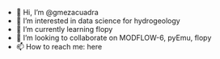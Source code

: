 - 👋 Hi, I’m @gmezacuadra
- 👀 I’m interested in data science for hydrogeology
- 🌱 I’m currently learning flopy
- 💞️ I’m looking to collaborate on MODFLOW-6, pyEmu, flopy
- 📫 How to reach me: here

<!---
gmezacuadra/gmezacuadra is a ✨ special ✨ repository because its `README.md` (this file) appears on your GitHub profile.
You can click the Preview link to take a look at your changes.
--->
